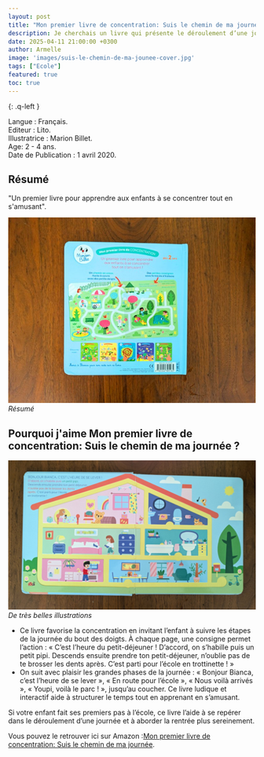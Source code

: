 ```yaml
---
layout: post
title: "Mon premier livre de concentration: Suis le chemin de ma journée"
description: Je cherchais un livre qui présente le déroulement d’une journée type, notamment pour accompagner mon enfant lors de sa rentrée en maternelle. Celui-ci est ludique et interactif.
date: 2025-04-11 21:00:00 +0300
author: Armelle
image: 'images/suis-le-chemin-de-ma-jounee-cover.jpg'
tags: ["Ecole"]
featured: true
toc: true
---
```

{: .q-left }

Langue : Français.                     
Editeur : Lito.  
Illustratrice : Marion Billet.   
Age: 2 - 4 ans.    
Date de Publication : 1 avril 2020. 

## Résumé 

"Un premier livre pour apprendre aux enfants à se concentrer tout en s'amusant".

![Résumé](images/suis-le-chemin-de-ma-journee-resume.jpg)
*Résumé*

## Pourquoi j'aime Mon premier livre de concentration: Suis le chemin de ma journée ?

![De très belles illustrations](images/suis-le-chemin-de-ma-journee-int.jpg)
*De très belles illustrations*
- Ce livre favorise la concentration en invitant l’enfant à suivre les étapes de la journée du bout des doigts. À chaque page, une consigne permet l’action : « C’est l’heure du petit-déjeuner ! D’accord, on s’habille puis un petit pipi. Descends ensuite prendre ton petit-déjeuner, n’oublie pas de te brosser les dents après. C’est parti pour l’école en trottinette ! »
- On suit avec plaisir les grandes phases de la journée : « Bonjour Bianca, c’est l’heure de se lever », « En route pour l’école », « Nous voilà arrivés », « Youpi, voilà le parc ! », jusqu’au coucher. Ce livre ludique et interactif aide à structurer le temps tout en apprenant en s’amusant.

Si votre enfant fait ses premiers pas à l’école, ce livre l’aide à se repérer dans le déroulement d’une journée et à aborder la rentrée plus sereinement.

Vous pouvez le retrouver ici sur Amazon :[Mon premier livre de concentration: Suis le chemin de ma journée](https://amzn.to/43bM1wy).

